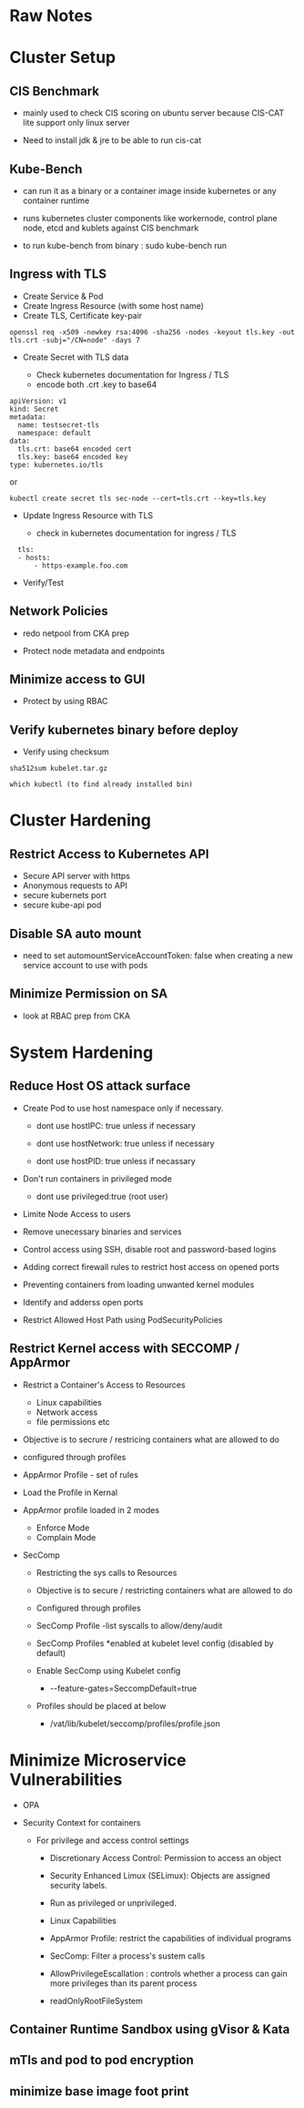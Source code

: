 # Raw Notes
# Cluster Setup 
## CIS Benchmark 

* mainly used to check CIS scoring on ubuntu server because CIS-CAT lite support only linux server 

* Need to install jdk & jre to be able to run cis-cat

## Kube-Bench 

* can run it as a binary or a container image inside kubernetes or any container runtime

* runs kubernetes cluster components like workernode, control plane node, etcd and kublets against CIS benchmark 

* to run kube-bench from binary : sudo kube-bench run 

## Ingress with TLS 

* Create Service & Pod
* Create Ingress Resource (with some host name)
* Create TLS, Certificate key-pair

```
openssl req -x509 -newkey rsa:4096 -sha256 -nodes -keyout tls.key -out tls.crt -subj="/CN=node" -days 7
```
* Create Secret with TLS data
    
    * Check kubernetes documentation for Ingress / TLS
    * encode both .crt .key to base64
```
apiVersion: v1
kind: Secret
metadata:
  name: testsecret-tls
  namespace: default
data:
  tls.crt: base64 encoded cert
  tls.key: base64 encoded key
type: kubernetes.io/tls
```
or 
```
kubectl create secret tls sec-node --cert=tls.crt --key=tls.key
```
* Update Ingress Resource with TLS

    * check in kubernetes documentation for ingress / TLS
```
  tls:
  - hosts:
      - https-example.foo.com
```
* Verify/Test

## Network Policies

* redo netpool from CKA prep

* Protect node metadata and endpoints

## Minimize access to GUI

* Protect by using RBAC

## Verify kubernetes binary before deploy
 * Verify using checksum

 ```
 sha512sum kubelet.tar.gz

 which kubectl (to find already installed bin)

 ```

 # Cluster Hardening

 ## Restrict Access to Kubernetes API 

 * Secure API server with https
 * Anonymous requests to API
 * secure kubernets port 
 * secure kube-api pod

 ## Disable SA auto mount

 * need to set automountServiceAccountToken: false when creating a new service account to use with pods 

 ## Minimize Permission on SA

 * look at RBAC prep from CKA

# System Hardening 

##  Reduce Host OS attack surface

* Create Pod to use host namespace only if necessary.

  * dont use hostIPC: true unless if necessary

  * dont use hostNetwork: true unless if necessary

  * dont use hostPID: true unless if necassary


* Don't run containers in privileged mode

  * dont use privileged:true (root user)

* Limite Node Access to users

* Remove unecessary binaries and services

* Control access using SSH, disable root and password-based logins

* Adding correct firewall rules to restrict host access on opened ports

* Preventing containers from loading unwanted kernel modules

* Identify and adderss open ports

* Restrict Allowed Host Path using PodSecurityPolicies

## Restrict Kernel access with SECCOMP / AppArmor

*  Restrict a Container's Access to Resources

    * Linux capabilities 
    * Network access
    * file permissions etc

* Objective is to secrure / restricing containers what are allowed to do 

* configured through profiles 

* AppArmor Profile - set of rules

* Load the Profile in Kernal 

* AppArmor profile loaded in 2 modes

  * Enforce Mode
  * Complain Mode

* SecComp

  * Restricting the sys calls to Resources

  * Objective is to secure / restricting containers what are allowed to do 

  * Configured through profiles

  * SecComp Profile -list syscalls to allow/deny/audit

  * SecComp Profiles *enabled at kubelet level config (disabled by default)

  * Enable SecComp using Kubelet config 
      
      * --feature-gates=SeccompDefault=true

  * Profiles should be placed at below

    * /vat/lib/kubelet/seccomp/profiles/profile.json

# Minimize Microservice Vulnerabilities

* OPA

* Security Context for containers

  * For privilege and access control settings

    * Discretionary Access Control: Permission to access an object

    * Security Enhanced Limux (SELimux): Objects are assigned security labels.

    * Run as privileged or unprivileged.

    * Linux Capabilities

    * AppArmor Profile: restrict the capabilities of individual programs

    * SecComp: Filter a process's sustem calls

    * AllowPrivilegeEscallation : controls whether a process can gain more privileges than its parent process

    * readOnlyRootFileSystem

## Container Runtime Sandbox using gVisor & Kata
  
## mTls and pod to pod encryption

## minimize base image foot print 







